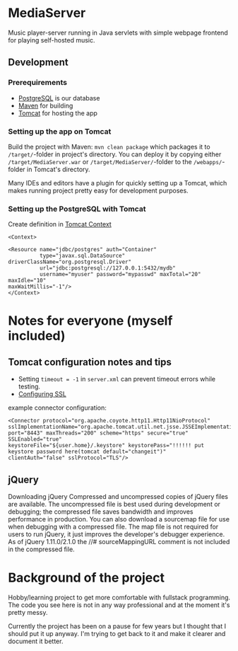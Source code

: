 # MediaServer
Music player-server running in Java servlets with simple webpage frontend for playing self-hosted music.

## Development
### Prerequirements
* [PostgreSQL](https://www.postgresql.org/) is our database
* [Maven](https://maven.apache.org/index.html) for building
* [Tomcat](https://tomcat.apache.org/) for hosting the app

### Setting up the app on Tomcat
Build the project with Maven: `mvn clean package` which packages it to `/target/`-folder in project's directory. You can deploy it by copying either `/target/MediaServer.war` or `/target/MediaServer/`-folder to the `/webapps/`-folder in Tomcat's directory.

Many IDEs and editors have a plugin for quickly setting up a Tomcat, which makes running project pretty easy for development purposes. 

### Setting up the PostgreSQL with Tomcat
Create definition in [Tomcat Context](https://tomcat.apache.org/tomcat-10.1-doc/jndi-datasource-examples-howto.html#PostgreSQL)

```
<Context>

<Resource name="jdbc/postgres" auth="Container"
          type="javax.sql.DataSource" driverClassName="org.postgresql.Driver"
          url="jdbc:postgresql://127.0.0.1:5432/mydb"
          username="myuser" password="mypasswd" maxTotal="20" maxIdle="10"
maxWaitMillis="-1"/>
</Context>
```

# Notes for everyone (myself included)

## Tomcat configuration notes and tips
* Setting `timeout = -1` in `server.xml` can prevent timeout errors while testing.
* [Configuring SSL](https://tomcat.apache.org/tomcat-10.1-doc/ssl-howto.html)


example connector configuration:
```
<Connector protocol="org.apache.coyote.http11.Http11NioProtocol"
sslImplementationName="org.apache.tomcat.util.net.jsse.JSSEImplementation"
port="8443" maxThreads="200" scheme="https" secure="true" SSLEnabled="true"
keystoreFile="${user.home}/.keystore" keystorePass="!!!!!! put keystore password here(tomcat default="changeit")"
clientAuth="false" sslProtocol="TLS"/>
```


## jQuery
Downloading jQuery
Compressed and uncompressed copies of jQuery files are available. The uncompressed file is best used during development or debugging;
the compressed file saves bandwidth and improves performance in production. You can also download a sourcemap file for use when 
debugging with a compressed file. The map file is not required for users to run jQuery, it just improves the developer's debugger experience. 
As of jQuery 1.11.0/2.1.0 the //# sourceMappingURL comment is not included in the compressed file.

# Background of the project
Hobby/learning project to get more comfortable with fullstack programming. The code you see here is not in any way professional and at the moment it's pretty messy.

Currently the project has been on a pause for few years but I thought that I should put it up anyway. I'm trying to get back to it and make it clearer and document it better.